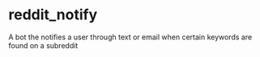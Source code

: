 # reddit_notify
A bot the notifies a user through text or email when certain keywords are found on a subreddit
